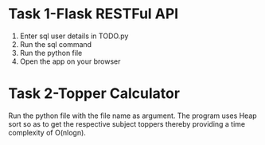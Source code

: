 # Task 1-Flask RESTFul API
1. Enter sql user details in TODO.py
2. Run the sql command
3. Run the python file
4. Open the app on your browser

# Task 2-Topper Calculator
Run the python file with the file name as argument. The program uses Heap sort so as to get the respective subject toppers thereby providing a time complexity of O(nlogn).
